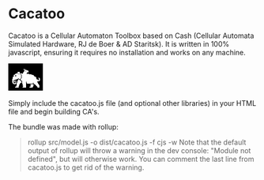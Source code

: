 # Cacatoo
Cacatoo is a Cellular Automaton Toolbox based on Cash (Cellular Automata Simulated Hardware, RJ de Boer & AD Staritsk). It is written in 100% javascript, ensuring it requires no installation and works on any machine.

<img src="patterns/elephant_cacatoo.png"
     alt="On the shoulders of giants"
     style="image-rendering: pixelated; float:center"
     />

Simply include the cacatoo.js file (and optional other libraries)
in your HTML file and begin building CA's. 

The bundle was made with rollup:
> rollup src/model.js -o dist/cacatoo.js -f cjs  -w
Note that the default output of rollup will throw a warning in the dev console: "Module not defined", but will otherwise work. You can comment the last line from cacatoo.js to get rid of the warning. 

